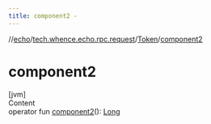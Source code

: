 ```yaml
---
title: component2 -
---
```

//[echo](../../index.md)/[tech.whence.echo.rpc.request](../index.md)/[Token](index.md)/[component2](component2.md)



# component2  
[jvm]  
Content  
operator fun [component2](component2.md)(): [Long](https://kotlinlang.org/api/latest/jvm/stdlib/kotlin/-long/index.html)  



